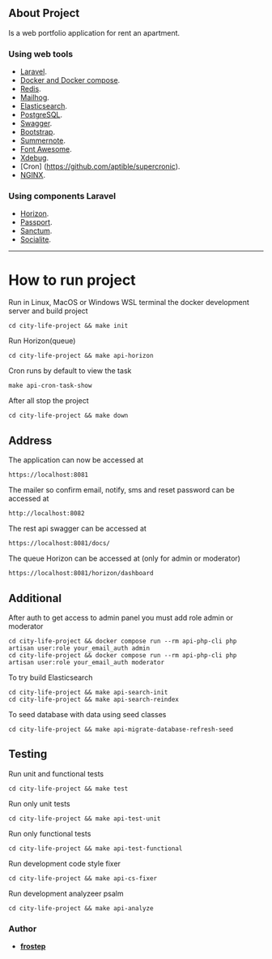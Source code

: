 ## About Project

Is a web portfolio application for rent an apartment.

### Using web tools

- [Laravel](https://laravel.com).
- [Docker and Docker compose](https://www.docker.com/).
- [Redis](https://redis.io/).
- [Mailhog](https://github.com/mailhog/MailHog).
- [Elasticsearch](https://www.elastic.co/).
- [PostgreSQL](https://www.postgresql.org/).
- [Swagger](https://swagger.io/).
- [Bootstrap](https://getbootstrap.com/).
- [Summernote](https://summernote.org/).
- [Font Awesome](https://fontawesome.com/).
- [Xdebug](https://xdebug.org/).
- [Cron] (https://github.com/aptible/supercronic).
- [NGINX](https://www.nginx.com/).

### Using components Laravel

- [Horizon](https://github.com/laravel/horizon).
- [Passport](https://github.com/laravel/passport).
- [Sanctum](https://github.com/laravel/sanctum).
- [Socialite](https://github.com/laravel/socialite).

---

# How to run project

Run in Linux, MacOS or Windows WSL terminal the docker development server and build project

    cd city-life-project && make init

Run Horizon(queue)

    cd city-life-project && make api-horizon

Cron runs by default to view the task

    make api-cron-task-show

After all stop the project

    cd city-life-project && make down

## Address

The application can now be accessed at

    https://localhost:8081

The mailer so confirm email, notify, sms and reset password can be accessed at

    http://localhost:8082

The rest api swagger can be accessed at

    https://localhost:8081/docs/

The queue Horizon can be accessed at (only for admin or moderator)

    https://localhost:8081/horizon/dashboard

## Additional

After auth to get access to admin panel you must add role admin or moderator

    cd city-life-project && docker compose run --rm api-php-cli php artisan user:role your_email_auth admin
    cd city-life-project && docker compose run --rm api-php-cli php artisan user:role your_email_auth moderator

To try build Elasticsearch

    cd city-life-project && make api-search-init
    cd city-life-project && make api-search-reindex

To seed database with data using seed classes

    cd city-life-project && make api-migrate-database-refresh-seed

## Testing

Run unit and functional tests

    cd city-life-project && make test

Run only unit tests

    cd city-life-project && make api-test-unit

Run only functional tests

    cd city-life-project && make api-test-functional

Run development code style fixer

    cd city-life-project && make api-cs-fixer

Run development analyzeer psalm

    cd city-life-project && make api-analyze

### Author

- **[frostep](https://github.com/frostep)**
